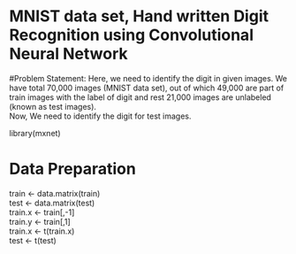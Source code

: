 
# MNIST data set, Hand written Digit Recognition using Convolutional Neural Network

#Problem Statement:
Here, we need to identify the digit in given images. 
We have total 70,000 images (MNIST data set), out of which 49,000 are part of train images with the label of digit and rest 21,000 images are unlabeled (known as test images).   
Now, We need to identify the digit for test images.   

library(mxnet)  

# Data Preparation  
train <- data.matrix(train)  
test <- data.matrix(test)  
train.x <- train[,-1]  
train.y <- train[,1]  
train.x <- t(train.x)  
test <- t(test)  

